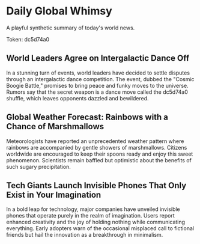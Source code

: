 # Daily Global Whimsy

A playful synthetic summary of today's world news.

Token: dc5d74a0

## World Leaders Agree on Intergalactic Dance Off

In a stunning turn of events, world leaders have decided to settle disputes through an intergalactic dance competition. The event, dubbed the "Cosmic Boogie Battle," promises to bring peace and funky moves to the universe. Rumors say that the secret weapon is a dance move called the dc5d74a0 shuffle, which leaves opponents dazzled and bewildered.

## Global Weather Forecast: Rainbows with a Chance of Marshmallows

Meteorologists have reported an unprecedented weather pattern where rainbows are accompanied by gentle showers of marshmallows. Citizens worldwide are encouraged to keep their spoons ready and enjoy this sweet phenomenon. Scientists remain baffled but optimistic about the benefits of such sugary precipitation.

## Tech Giants Launch Invisible Phones That Only Exist in Your Imagination

In a bold leap for technology, major companies have unveiled invisible phones that operate purely in the realm of imagination. Users report enhanced creativity and the joy of holding nothing while communicating everything. Early adopters warn of the occasional misplaced call to fictional friends but hail the innovation as a breakthrough in minimalism.